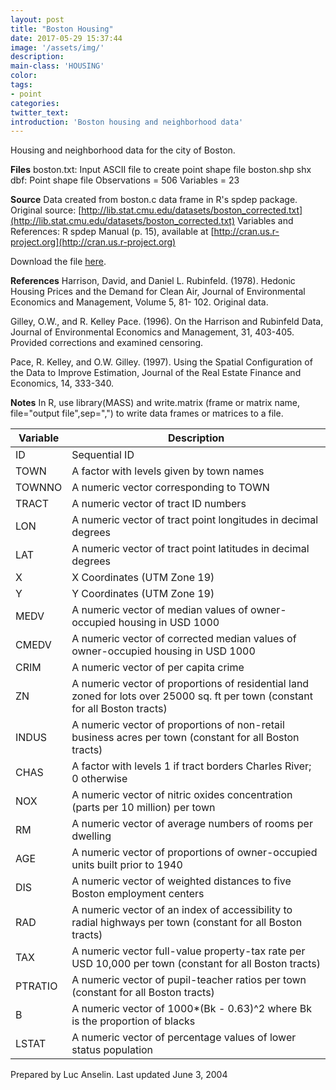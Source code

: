 ```yaml
---
layout: post
title: "Boston Housing"
date: 2017-05-29 15:37:44
image: '/assets/img/'
description:
main-class: 'HOUSING'
color:
tags:
- point
categories:
twitter_text:
introduction: 'Boston housing and neighborhood data'
---
```

<script>
  var map = L.map('map');
  L.tileLayer('https://api.tiles.mapbox.com/v4/{id}/{z}/{x}/{y}.png?access_token=pk.eyJ1IjoibWFwYm94IiwiYSI6ImNpejY4NXVycTA2emYycXBndHRqcmZ3N3gifQ.rJcFIG214AriISLbB6B5aw', { <!--this is the URL for the Nepal Geojson-->
		maxZoom: 18,
		attribution: 'Map data &copy; <a href="http://openstreetmap.org">OpenStreetMap</a> contributors, ' +
			'<a href="http://creativecommons.org/licenses/by-sa/2.0/">CC-BY-SA</a>, ' +
			'Imagery © <a href="http://mapbox.com">Mapbox</a>',
		id: 'mapbox.light'
	}).addTo(map);

  map.scrollWheelZoom.disable();
  map.touchZoom.disable();
  var enableMapInteraction = function () {
      map.scrollWheelZoom.enable();
      map.touchZoom.enable();
  }
  $('#map').on('click touch', enableMapInteraction);

  var smallIcon = L.icon({
         iconUrl: 'http://www.hckrecruitment.nic.in/images/blue.png',
         iconSize: [16, 16], // size of the icon
         });

   function onEachFeature(feature, layer) {
     //console.log(feature);
     var txt = "";
     for (var fname in feature.properties) {
       txt += fname;
       txt += " : ";
       txt += feature.properties[fname];
       txt += "<br/>";
     }
     layer.bindPopup(txt);
   }


  // load GeoJSON from an external file
  // load GeoJSON from an external file
  $.getJSON("../data/Nepal.geojson",function(data){
    // add GeoJSON layer to the map once the file is loaded
    var json = L.geoJson(data, {
      pointToLayer: function(feature, latlng) {
        
        return L.marker(latlng, {
          icon: smallIcon
        });
      },
      onEachFeature: onEachFeature
    });
    json.addTo(map);
    map.fitBounds(json.getBounds());
  });

</script>
Housing and neighborhood data for the city of Boston.

**Files**
boston.txt:
Input ASCII file to create point shape file
boston.shp shx dbf:
Point shape file
Observations = 506
Variables = 23

**Source**
Data created from boston.c data frame in R's spdep package. Original source: [http://lib.stat.cmu.edu/datasets/boston_corrected.txt](http://lib.stat.cmu.edu/datasets/boston_corrected.txt)
Variables and References: R spdep Manual (p. 15), available at [http://cran.us.r-project.org](http://cran.us.r-project.org)

Download the file [here](https://s3.amazonaws.com/geoda/data/boston.zip).

**References**
Harrison, David, and Daniel L. Rubinfeld. (1978). Hedonic Housing Prices and the Demand for Clean Air, Journal of Environmental Economics and Management, Volume 5, 81- 102. Original data.

Gilley, O.W., and R. Kelley Pace. (1996). On the Harrison and Rubinfeld Data, Journal of Environmental Economics and Management, 31, 403-405. Provided corrections and examined censoring.

Pace, R. Kelley, and O.W. Gilley. (1997). Using the Spatial Configuration of the Data to Improve Estimation, Journal of the Real Estate Finance and Economics, 14, 333-340.

**Notes**
In R, use library(MASS) and write.matrix (frame or matrix name, file="output file",sep=",") to write data frames or matrices to a file.

Variable | Description
----|----
ID | Sequential ID
TOWN | A factor with levels given by town names
TOWNNO | A numeric vector corresponding to TOWN
TRACT | A numeric vector of tract ID numbers
LON | A numeric vector of tract point longitudes in decimal degrees
LAT | A numeric vector of tract point latitudes in decimal degrees
X | X Coordinates (UTM Zone 19)
Y | Y Coordinates (UTM Zone 19)
MEDV | A numeric vector of median values of owner-occupied housing in USD 1000
CMEDV | A numeric vector of corrected median values of owner-occupied housing in USD 1000
CRIM | A numeric vector of per capita crime
ZN | A numeric vector of proportions of residential land zoned for lots over 25000 sq. ft per town (constant for all Boston tracts)
INDUS | A numeric vector of proportions of non-retail business acres per town (constant for all Boston tracts)
CHAS | A factor with levels 1 if tract borders Charles River; 0 otherwise
NOX | A numeric vector of nitric oxides concentration (parts per 10 million) per town
RM | A numeric vector of average numbers of rooms per dwelling
AGE | A numeric vector of proportions of owner-occupied units built prior to 1940
DIS | A numeric vector of weighted distances to five Boston employment centers
RAD | A numeric vector of an index of accessibility to radial highways per town (constant for all Boston tracts)
TAX | A numeric vector full-value property-tax rate per USD 10,000 per town (constant for all Boston tracts)
PTRATIO | A numeric vector of pupil-teacher ratios per town (constant for all Boston tracts)
B | A numeric vector of 1000*(Bk - 0.63)^2 where Bk is the proportion of blacks
LSTAT | A numeric vector of percentage values of lower status population

Prepared by Luc Anselin.
Last updated June 3, 2004
